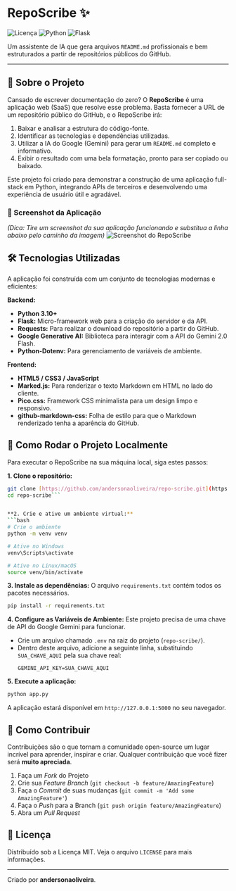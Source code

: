 # RepoScribe ✨

![Licença](https://img.shields.io/badge/licença-MIT-blue.svg)
![Python](https://img.shields.io/badge/Python-3.10%2B-blue?logo=python)
![Flask](https://img.shields.io/badge/Flask-3.0-black?logo=flask)

Um assistente de IA que gera arquivos `README.md` profissionais e bem estruturados a partir de repositórios públicos do GitHub.

---

## 🎯 Sobre o Projeto

Cansado de escrever documentação do zero? O **RepoScribe** é uma aplicação web (SaaS) que resolve esse problema. Basta fornecer a URL de um repositório público do GitHub, e o RepoScribe irá:

1.  Baixar e analisar a estrutura do código-fonte.
2.  Identificar as tecnologias e dependências utilizadas.
3.  Utilizar a IA do Google (Gemini) para gerar um `README.md` completo e informativo.
4.  Exibir o resultado com uma bela formatação, pronto para ser copiado ou baixado.

Este projeto foi criado para demonstrar a construção de uma aplicação full-stack em Python, integrando APIs de terceiros e desenvolvendo uma experiência de usuário útil e agradável.

### 📸 Screenshot da Aplicação

*(Dica: Tire um screenshot da sua aplicação funcionando e substitua a linha abaixo pelo caminho da imagem)*
![Screenshot do RepoScribe](caminho/para/seu/screenshot.png)

## 🛠️ Tecnologias Utilizadas

A aplicação foi construída com um conjunto de tecnologias modernas e eficientes:

**Backend:**
* **Python 3.10+**
* **Flask:** Micro-framework web para a criação do servidor e da API.
* **Requests:** Para realizar o download do repositório a partir do GitHub.
* **Google Generative AI:** Biblioteca para interagir com a API do Gemini 2.0 Flash.
* **Python-Dotenv:** Para gerenciamento de variáveis de ambiente.

**Frontend:**
* **HTML5 / CSS3 / JavaScript**
* **Marked.js:** Para renderizar o texto Markdown em HTML no lado do cliente.
* **Pico.css:** Framework CSS minimalista para um design limpo e responsivo.
* **github-markdown-css:** Folha de estilo para que o Markdown renderizado tenha a aparência do GitHub.

## 🚀 Como Rodar o Projeto Localmente

Para executar o RepoScribe na sua máquina local, siga estes passos:

**1. Clone o repositório:**
```bash
git clone [https://github.com/andersonaoliveira/repo-scribe.git](https://github.com/andersonaoliveira/repo-scribe.git)
cd repo-scribe```


**2. Crie e ative um ambiente virtual:**
```bash
# Crie o ambiente
python -m venv venv

# Ative no Windows
venv\Scripts\activate

# Ative no Linux/macOS
source venv/bin/activate
```

**3. Instale as dependências:**
O arquivo `requirements.txt` contém todos os pacotes necessários.
```bash
pip install -r requirements.txt
```

**4. Configure as Variáveis de Ambiente:**
Este projeto precisa de uma chave de API do Google Gemini para funcionar.

* Crie um arquivo chamado `.env` na raiz do projeto (`repo-scribe/`).
* Dentro deste arquivo, adicione a seguinte linha, substituindo `SUA_CHAVE_AQUI` pela sua chave real:
    ```
    GEMINI_API_KEY=SUA_CHAVE_AQUI
    ```

**5. Execute a aplicação:**
```bash
python app.py
```
A aplicação estará disponível em `http://127.0.0.1:5000` no seu navegador.

## 🤝 Como Contribuir

Contribuições são o que tornam a comunidade open-source um lugar incrível para aprender, inspirar e criar. Qualquer contribuição que você fizer será **muito apreciada**.

1.  Faça um *Fork* do Projeto
2.  Crie sua *Feature Branch* (`git checkout -b feature/AmazingFeature`)
3.  Faça o *Commit* de suas mudanças (`git commit -m 'Add some AmazingFeature'`)
4.  Faça o *Push* para a Branch (`git push origin feature/AmazingFeature`)
5.  Abra um *Pull Request*

## 📄 Licença

Distribuído sob a Licença MIT. Veja o arquivo `LICENSE` para mais informações.

---

Criado por **andersonaoliveira**.